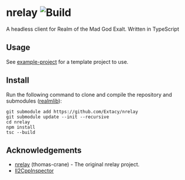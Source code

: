 # nrelay ![Build](https://github.com/Extacy/nrelay/actions/workflows/main.yml/badge.svg)

A headless client for Realm of the Mad God Exalt. Written in TypeScript

## Usage
See [example-project](https://github.com/Extacy/nrelay/tree/example-project) for a template project to use.

## Install
Run the following command to clone and compile the repository and submodules ([realmlib](https://github.com/Extacy/realmlib)):
```
git submodule add https://github.com/Extacy/nrelay
git submodule update --init --recursive
cd nrelay
npm install
tsc --build
```

## Acknowledgements

+ [nrelay](https://github.com/thomas-crane/nrelay) (thomas-crane) - The original nrelay project.
+ [Il2CppInspector](https://github.com/djkaty/Il2CppInspector)
